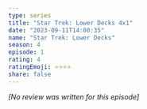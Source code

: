 ```yaml
---
type: series
title: "Star Trek: Lower Decks 4x1"
date: "2023-09-11T14:00:35"
name: "Star Trek: Lower Decks"
season: 4
episode: 1
rating: 4
ratingEmoji: ⭐️⭐️⭐️⭐️
share: false
---
```


_[No review was written for this episode]_
